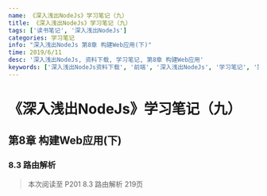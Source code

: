 ```yaml
---
name: 《深入浅出NodeJs》学习笔记（九）
title: 《深入浅出NodeJs》学习笔记（九）
tags: ['读书笔记', '深入浅出NodeJs']
categories: 学习笔记
info: "深入浅出NodeJs 第8章 构建Web应用(下)"
time: 2019/6/11
desc: '深入浅出NodeJs, 资料下载, 学习笔记, 第8章 构建Web应用'
keywords: ['深入浅出NodeJs资料下载', '前端', '深入浅出NodeJs', '学习笔记', '第8章 构建Web应用']
---
```


# 《深入浅出NodeJs》学习笔记（九）

## 第8章 构建Web应用(下)

### 8.3 路由解析



> 本次阅读至 P201 8.3 路由解析 219页